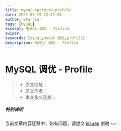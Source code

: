 ```yaml
---
title: mysql-optimize-profile
date: 2021-05-19 12:17:54
author: Starrier
tags: [MySQL]
excerpt: MySQL 调优 - Profile
swiper:
keywords: [mysql,mysql 调优,profile]
description: MySQL 调优 - Profile
---
```


# MySQL 调优 - Profile 

> * 原文地址：[]()
> * 原文作者：[]()
> * 本文永久链接：[]()

##### **特别说明**

当前文章内容迁移中，如有问题，请提交 [issues](https://github.com/Starrier/starrier.github.io/issues) 谢谢 ~~
